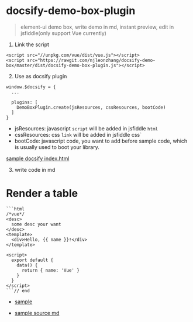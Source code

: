 # docsify-demo-box-plugin

> element-ui demo box, write demo in md, instant preview, edit in jsfiddle(only support Vue currently)

1. Link the script
```
<script src="//unpkg.com/vue/dist/vue.js"></script>
<script src="https://rawgit.com/njleonzhang/docsify-demo-box/master/dist/docsify-demo-box-plugin.js"></script>
```

2. Use as docsify plugin

```
window.$docsify = {
  ...

  plugins: [
    DemoBoxPlugin.create(jsResources, cssResources, bootCode)
  ]
}
```

* jsResources: javascript `script` will be added in jsfiddle `html`
* cssResources: css `link` will be added in jsfiddle css`
* bootCode: javascript code, you want to add before sample code, which is usually used to boot your library.

[sample docsify index.html](https://github.com/njleonzhang/vue-data-tables-doc/blob/master/index.html)

3. write code in md

# Render a table

```
```html
/*vue*/
<desc>
  some desc your want
</desc>
<template>
  <div>Hello, {{ name }}!</div>
</template>

<script>
  export default {
    data() {
      return { name: 'Vue' }
    }
  }
</script>
```// end
```

* [sample](https://njleonzhang.github.io/vue-data-tables-doc/#/quickstart?id=hello-word)

* [sample source md](https://github.com/njleonzhang/vue-data-tables-doc/blob/master/quickstart.md#hello-word)
